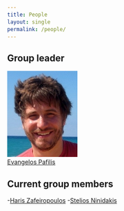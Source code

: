 ```yaml
---
title: People
layout: single
permalink: /people/
---
```

## Group leader
![Portrait of EvangelosPafilis](people_evangelospafilis.jpg)  
[Evangelos Pafilis](/people/evangelospafilis/) 

## Current group members
-[Haris Zafeiropoulos](/people/hariszafeiropoulos)
-[Stelios Ninidakis](/people/steliosninidakis)
